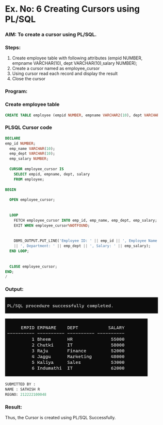 # Ex. No: 6 Creating Cursors using PL/SQL

### AIM: To create a cursor using PL/SQL.

### Steps:
1. Create employee table with following attributes (empid NUMBER, empname VARCHAR(10), dept VARCHAR(10),salary NUMBER);
2. Create a cursor named as employee_cursor
3. Using cursor read each record and display the result
4. Close the cursor

### Program:
### Create employee table
```sql
CREATE TABLE employee (empid NUMBER, empname VARCHAR2(10), dept VARCHAR2(10), salary NUMBER);
```
### PLSQL Cursor code
```sql
DECLARE
emp_id NUMBER;
  emp_name VARCHAR(10);
  emp_dept VARCHAR(10);
  emp_salary NUMBER;

  CURSOR employee_cursor IS
    SELECT empid, empname, dept, salary
    FROM employee;

BEGIN

  OPEN employee_cursor;


  LOOP
    FETCH employee_cursor INTO emp_id, emp_name, emp_dept, emp_salary;
    EXIT WHEN employee_cursor%NOTFOUND;
    

    DBMS_OUTPUT.PUT_LINE('Employee ID: ' || emp_id || ', Employee Name: ' || emp_name
    || ', Department: ' || emp_dept || ', Salary: ' || emp_salary);
  END LOOP;


  CLOSE employee_cursor;
END;
/
```
### Output:
![output](6a.png)

![output](6b.png)

```python
SUBMITTED BY :
NAME : SATHISH R
REGNO: 212222100048
```

### Result:
Thus, the Cursor is created using PL/SQL Successfully.
